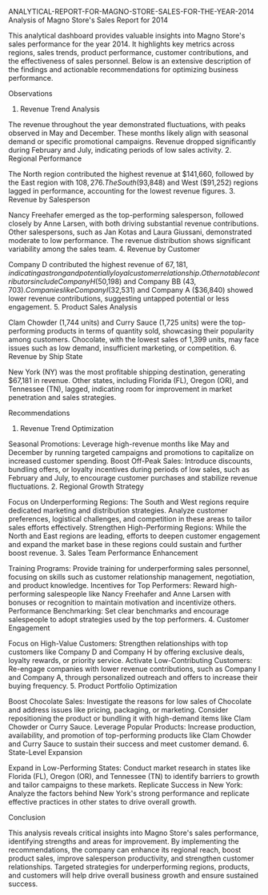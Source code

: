 ANALYTICAL-REPORT-FOR-MAGNO-STORE-SALES-FOR-THE-YEAR-2014
Analysis of Magno Store's Sales Report for 2014

This analytical dashboard provides valuable insights into Magno Store's sales performance for the year 2014. It highlights key metrics across regions, sales trends, product performance, customer contributions, and the effectiveness of sales personnel. Below is an extensive description of the findings and actionable recommendations for optimizing business performance.

 

Observations

1. Revenue Trend Analysis

The revenue throughout the year demonstrated fluctuations, with peaks observed in May and December. These months likely align with seasonal demand or specific promotional campaigns.
Revenue dropped significantly during February and July, indicating periods of low sales activity.
2. Regional Performance

The North region contributed the highest revenue at $141,660, followed by the East region with $108,276.
The South ($93,848) and West ($91,252) regions lagged in performance, accounting for the lowest revenue figures.
3. Revenue by Salesperson

Nancy Freehafer emerged as the top-performing salesperson, followed closely by Anne Larsen, with both driving substantial revenue contributions.
Other salespersons, such as Jan Kotas and Laura Giussani, demonstrated moderate to low performance. The revenue distribution shows significant variability among the sales team.
4. Revenue by Customer

Company D contributed the highest revenue of $67,181, indicating a strong and potentially loyal customer relationship.
Other notable contributors include Company H ($50,198) and Company BB ($43,703).
Companies like Company I ($32,531) and Company A ($36,840) showed lower revenue contributions, suggesting untapped potential or less engagement.
5. Product Sales Analysis

Clam Chowder (1,744 units) and Curry Sauce (1,725 units) were the top-performing products in terms of quantity sold, showcasing their popularity among customers.
Chocolate, with the lowest sales of 1,399 units, may face issues such as low demand, insufficient marketing, or competition.
6. Revenue by Ship State

New York (NY) was the most profitable shipping destination, generating $67,181 in revenue.
Other states, including Florida (FL), Oregon (OR), and Tennessee (TN), lagged, indicating room for improvement in market penetration and sales strategies.


Recommendations

1. Revenue Trend Optimization

Seasonal Promotions: Leverage high-revenue months like May and December by running targeted campaigns and promotions to capitalize on increased customer spending.
Boost Off-Peak Sales: Introduce discounts, bundling offers, or loyalty incentives during periods of low sales, such as February and July, to encourage customer purchases and stabilize revenue fluctuations.
2. Regional Growth Strategy

Focus on Underperforming Regions: The South and West regions require dedicated marketing and distribution strategies. Analyze customer preferences, logistical challenges, and competition in these areas to tailor sales efforts effectively.
Strengthen High-Performing Regions: While the North and East regions are leading, efforts to deepen customer engagement and expand the market base in these regions could sustain and further boost revenue.
3. Sales Team Performance Enhancement

Training Programs: Provide training for underperforming sales personnel, focusing on skills such as customer relationship management, negotiation, and product knowledge.
Incentives for Top Performers: Reward high-performing salespeople like Nancy Freehafer and Anne Larsen with bonuses or recognition to maintain motivation and incentivize others.
Performance Benchmarking: Set clear benchmarks and encourage salespeople to adopt strategies used by the top performers.
4. Customer Engagement

Focus on High-Value Customers: Strengthen relationships with top customers like Company D and Company H by offering exclusive deals, loyalty rewards, or priority service.
Activate Low-Contributing Customers: Re-engage companies with lower revenue contributions, such as Company I and Company A, through personalized outreach and offers to increase their buying frequency.
5. Product Portfolio Optimization

Boost Chocolate Sales: Investigate the reasons for low sales of Chocolate and address issues like pricing, packaging, or marketing. Consider repositioning the product or bundling it with high-demand items like Clam Chowder or Curry Sauce.
Leverage Popular Products: Increase production, availability, and promotion of top-performing products like Clam Chowder and Curry Sauce to sustain their success and meet customer demand.
6. State-Level Expansion

Expand in Low-Performing States: Conduct market research in states like Florida (FL), Oregon (OR), and Tennessee (TN) to identify barriers to growth and tailor campaigns to these markets.
Replicate Success in New York: Analyze the factors behind New York's strong performance and replicate effective practices in other states to drive overall growth.


Conclusion

This analysis reveals critical insights into Magno Store's sales performance, identifying strengths and areas for improvement. By implementing the recommendations, the company can enhance its regional reach, boost product sales, improve salesperson productivity, and strengthen customer relationships. Targeted strategies for underperforming regions, products, and customers will help drive overall business growth and ensure sustained success.

